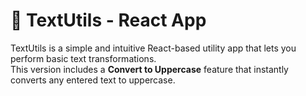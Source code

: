 # 📝 TextUtils - React App

TextUtils is a simple and intuitive React-based utility app that lets you perform basic text transformations. <br>This version includes a **Convert to Uppercase** feature that instantly converts any entered text to uppercase.
